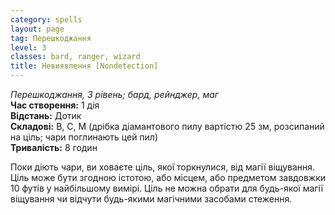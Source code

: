 ```yaml
---
category: spells
layout: page
tag: Перешкоджання
level: 3
classes: bard, ranger, wizard
title: Невиявлення [Nondetection]
---
```


_Перешкоджання, 3 рівень; бард, рейнджер, маг_    
**Час створення:** 1 дія    
**Відстань:** Дотик    
**Складові:** В, С, М (дрібка діамантового пилу вартістю 25 зм, розсипаний на ціль; чари поглинають цей пил)    
**Тривалість:** 8 годин    

Поки діють чари, ви ховаєте ціль, якої торкнулися, від магії віщування. Ціль може бути згодною істотою, або місцем, або предметом завдовжки 10 футів у найбільшому вимірі. Ціль не можна обрати для будь-якої магії віщування чи відчути будь-якими магічними засобами стеження.
